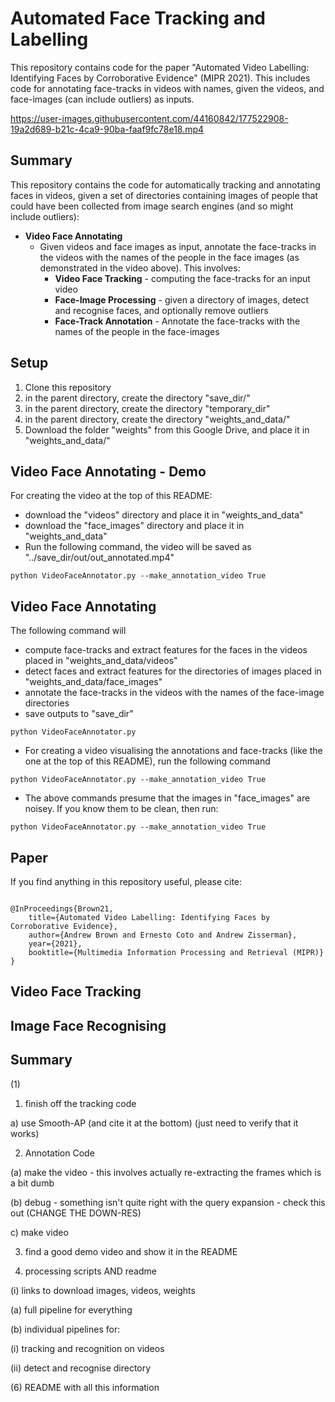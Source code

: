 # Automated Face Tracking and Labelling
This repository contains code for the paper "Automated Video Labelling: Identifying Faces by Corroborative Evidence" (MIPR 2021). This includes code for annotating face-tracks in videos with names, given the videos, and face-images (can include outliers) as inputs. 


https://user-images.githubusercontent.com/44160842/177522908-19a2d689-b21c-4ca9-90ba-faaf9fc78e18.mp4



**Summary**
---
This repository contains the code for automatically tracking and annotating faces in videos, given a set of directories containing images of people that could have been collected from image search engines (and so might include outliers):

+ **Video Face Annotating**
    - Given videos and face images as input, annotate the face-tracks in the videos with the names of the people in the face images (as demonstrated in the video above). This involves: 
        * **Video Face Tracking** - computing the face-tracks for an input video
        * **Face-Image Processing** - given a directory of images, detect and recognise faces, and optionally remove outliers
        * **Face-Track Annotation** - Annotate the face-tracks with the names of the people in the face-images
    


**Setup**
---
1) Clone this repository
2) in the parent directory, create the directory "save_dir/"
3) in the parent directory, create the directory "temporary_dir"
4) in the parent directory, create the directory "weights_and_data/"
5) Download the folder "weights" from this Google Drive, and place it in "weights_and_data/"

**Video Face Annotating - Demo**
---
For creating the video at the top of this README:
+ download the "videos" directory and place it in "weights_and_data"
+ download the "face_images" directory and place it in "weights_and_data"
+ Run the following command, the video will be saved as "../save_dir/out/out_annotated.mp4"
```
python VideoFaceAnnotator.py --make_annotation_video True
```


**Video Face Annotating**
---

The following command will 
+ compute face-tracks and extract features for the faces in the videos placed in "weights_and_data/videos"
+ detect faces and extract features for the directories of images placed in "weights_and_data/face_images"
+ annotate the face-tracks in the videos with the names of the face-image directories
+ save outputs to "save_dir"

```
python VideoFaceAnnotator.py
```
+ For creating a video visualising the annotations and face-tracks (like the one at the top of this README), run the following command
```
python VideoFaceAnnotator.py --make_annotation_video True
```
+ The above commands presume that the images in "face_images" are noisey. If you know them to be clean, then run:
```
python VideoFaceAnnotator.py --make_annotation_video True 
```


## Paper

If you find anything in this repository useful, please cite:

```

@InProceedings{Brown21,
    title={Automated Video Labelling: Identifying Faces by Corroborative Evidence},
    author={Andrew Brown and Ernesto Coto and Andrew Zisserman},
    year={2021},
    booktitle={Multimedia Information Processing and Retrieval (MIPR)}
}

```


**Video Face Tracking**
---



**Image Face Recognising**
---








**Summary**
---


(1) 

1) finish off the tracking code 

a) use Smooth-AP (and cite it at the bottom) (just need to verify that it works)

2) Annotation Code

(a) make the video - this involves actually re-extracting the frames which is a bit dumb

(b) debug - something isn't quite right with the query expansion - check this out (CHANGE THE DOWN-RES)

c) make video 

3) find a good demo video and show it in the README


4) processing scripts AND readme

(i) links to download images, videos, weights

(a) full pipeline for everything

(b) individual pipelines for:

(i) tracking and recognition on videos

(ii) detect and recognise directory

(6) README with all this information

